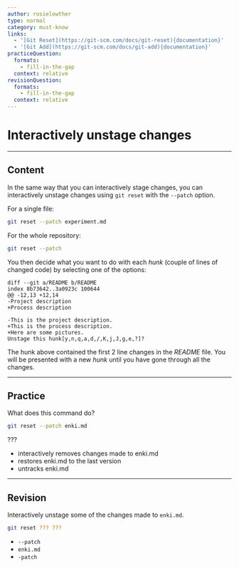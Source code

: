 ```yaml
---
author: rosielowther
type: normal
category: must-know
links:
  - '[Git Reset](https://git-scm.com/docs/git-reset){documentation}'
  - '[Git Add](https://git-scm.com/docs/git-add){documentation}'
practiceQuestion:
  formats:
    - fill-in-the-gap
  context: relative
revisionQuestion:
  formats:
    - fill-in-the-gap
  context: relative
---
```


# Interactively unstage changes


---

## Content

In the same way that you can interactively stage changes, you can interactively unstage changes using `git reset` with the `--patch` option.

For a single file:

```bash
git reset --patch experiment.md
```

For the whole repository:

```bash
git reset --patch
```

You then decide what you want to do with each *hunk* (couple of lines of changed code) by selecting one of the options:

```plain-text
diff --git a/README b/README
index 8b73642..3a0923c 100644
@@ -12,13 +12,14
-Project description
+Process description

-This is the project description.
+This is the process description.
+Here are some pictures.
Unstage this hunk[y,n,q,a,d,/,K,j,J,g,e,?]?
```

The hunk above contained the first 2 line changes in the *README* file. You will be presented with a new *hunk* until you have gone through all the changes.


---

## Practice

What does this command do?

```bash
git reset --patch enki.md
```

???

- interactively removes changes made to enki.md
- restores enki.md to the last version
- untracks enki.md


---

## Revision

Interactively unstage some of the changes made to `enki.md`.

```bash
git reset ??? ???
```

- `--patch`
- `enki.md`
- `-patch`
